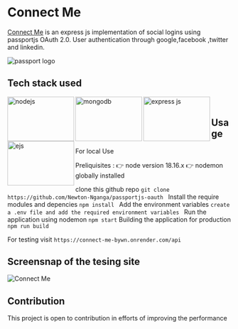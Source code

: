 # Connect Me
[Connect Me](https://connect-me-bywn.onrender.com/api) is an express js implementation of social logins using passportjs OAuth 2.0. User authentication through google,facebook ,twitter and linkedin.

![passport logo](https://camo.githubusercontent.com/6835eb33bb0e58ae663c7b9baeddf2a76cc6cf98862769eddbe22ee45c00a17b/687474703a2f2f63646e2e61757468302e636f6d2f696d672f70617373706f72742d62616e6e65722d6769746875622e706e67)

## Tech stack used
<img src="https://litslink.com/wp-content/uploads/2020/12/node.js-logo-image.png" alt="nodejs" align="left" width="150px" height="100px">
<img src="https://w7.pngwing.com/pngs/956/695/png-transparent-mongodb-original-wordmark-logo-icon-thumbnail.png" alt="mongodb" align="left" width="150px" height="100px">
<img src="https://upload.wikimedia.org/wikipedia/commons/6/64/Expressjs.png" alt="express js" align="left" width="150px" height="100px">
<img src="https://www.svgrepo.com/show/373574/ejs.svg" alt="ejs" align="left" width="150px" height="100px"> 

<br>


## Usage

For local Use 

Preliquisites : 
:point_right: node version 18.16.x
:point_right: nodemon globally installed

clone this github repo
`git clone https://github.com/Newton-Nganga/passportjs-oauth `
Install the require modules and depencies
`npm install `
Add the environment variables
`create a .env file and add the required environment variables `
Run the application using nodemon
`npm start`
Building the application for production
`npm run build `


For testing visit `https://connect-me-bywn.onrender.com/api`

## Screensnap of the tesing site
![Connect Me](https://github.com/Newton-Nganga/passportjs-oauth/assets/93589514/9b2145f4-2bb2-4942-82be-fbe9c08349da)

## Contribution
This project is open to contribution in efforts of improving the performance

